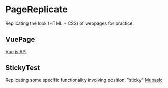 # PageReplicate

Replicating the look (HTML + CSS) of webpages for practice


## VuePage

[Vue.js API](https://vuejs.org/api/reactivity-core.htm)


## StickyTest

Replicating some specific functionality
involving position: "sticky"
[Mubasic](https://www.mubasic.com/)
